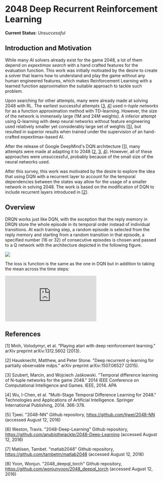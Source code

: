 # 2048 Deep Recurrent Reinforcement Learning

**Current Status**: *Unsuccessful*

## Introduction and Motivation

While many AI solvers already exist for the game 2048, a lot of them depend on *expextimax search* with a hand crafted features for the evaluation function. This work was initially motivated by the desire to create a solver that learns how to understand and play the game without any human engineered features, which makes Reinforcement Learning with a learned function approximation the suitable approach to tackle such problem.

Upon searching for other attempts, many were already made at solving 2048 with RL. The earliest successful attempts [[3](#ref3), [4](#ref4)] used *n-tuple networks* for as a function approximation method with TD-learning. However, the size of the network is immensely large (1M and 24M weights). A inferior attempt using Q-learning with deep neural networks without feature engineering used relatively smaller yet considerably large set of weights [[5](#ref5)], but resulted in superior results when trained under the supervision of an hand-crafted expextimax-based AI.

After the release of Google DeepMind's DQN architecture [[1](#ref1)], many attempts were made at adapting it to 2048 [[2](#ref2), [3](#ref3), [4](#ref4)]. However, all of these approaches were unsuccessful, probably because of the small size of the neural networks used.

After this survey, this work was motivated by the desire to explore the idea that using DQN with a recurrent layer to account for the temporal dependencies between the states way allow for the usage of a smaller network in solving 2048. The work is based on the modification of DQN to include recurrent layers introduced in [[2](#ref2)].

## Overview

DRQN works just like DQN, with the exception that the reply memory in DRQN store the whole episode in its temporal order instead of individual transitions. At each training step, a random episode is selected from the reply memory and starting from a random transition in that episode, a specified number (16 or 32) of consecutive episodes is chosen and passed to a Q network with the architecture depicted in the following figure.

![](http://i.imgur.com/9VT8u7n.png)

The loss is function is the same as the one in DQN but in addition to taking the mean across the time steps:

![](https://latex.codecogs.com/gif.latex?%5Clarge%20%5Cmathcal%7BL%7D%28%5Ctheta%29%3D%5Cmathbb%7BE%7D_%7Be%27%20%5Csim%20%5Cmathcal%7BD%7D%7D%5Cleft%5B%20%5Cmathbb%7BE%7D_%7B%28s%2Ca%2Cr%2Cs%27%29%20%5Cin%20e%27%7D%5Cleft%5B%5Cleft%28r%20&plus;%20%5Cgamma%5Cmax_%7Ba%27%7DQ%28s%27%2Ca%27%3B%5Coverline%7B%5Ctheta%7D%29%20-%20Q%28s%2C%20a%3B%5Ctheta%29%20%5Cright%20%29%5E2%20%5Cright%20%5D%5Cright%5D)

## References

<a id="ref1">[1]</a> Mnih, Volodymyr, et al. "Playing atari with deep reinforcement learning." arXiv preprint arXiv:1312.5602 (2013).

<a id="ref2">[2]</a> Hausknecht, Matthew, and Peter Stone. "Deep recurrent q-learning for partially observable mdps." arXiv preprint arXiv:1507.06527 (2015).

<a id="ref3">[3]</a> Szubert, Marcin, and Wojciech Jaśkowski. "Temporal difference learning of N-tuple networks for the game 2048." 2014 IEEE Conference on Computational Intelligence and Games. IEEE, 2014.
APA

<a id="ref4">[4]</a> Wu, I-Chen, et al. "Multi-Stage Temporal Difference Learning for 2048." Technologies and Applications of Artificial Intelligence. Springer International Publishing, 2014. 366-378.

<a id="ref5">[5]</a> Tjwei. "2048-NN" Github repository, https://github.com/tjwei/2048-NN (accessed August 12, 2016)

<a id="ref2">[6]</a> Weston, Travis. "2048-Deep-Learning" Github repository, https://github.com/anubisthejackle/2048-Deep-Learning (accessed August 12, 2016)

<a id="ref3">[7]</a> Matiisen, Tambet. "matlab2048" Github repository, https://github.com/tambetm/matlab2048 (accessed August 12, 2016)

<a id="ref4">[8]</a> Yoon, Wonjun. "2048_deepql_torch" Github repository, https://github.com/wonjunyoon/2048_deepql_torch (accessed August 12, 2016)
